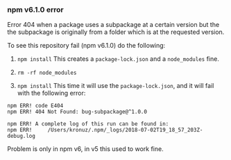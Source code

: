 ### npm v6.1.0 error

Error 404 when a package uses a subpackage at a certain version but the the subpackage is originally from a folder which is at the requested version.

To see this repository fail (npm v6.1.0) do the following:

1. `npm install`
    This creates a `package-lock.json` and a `node_modules` fine.

2. `rm -rf node_modules`

3. `npm install`
    This time it will use the `package-lock.json`, and it will fail
    with the following error:

```
npm ERR! code E404
npm ERR! 404 Not Found: bug-subpackage@^1.0.0

npm ERR! A complete log of this run can be found in:
npm ERR!     /Users/kronuz/.npm/_logs/2018-07-02T19_18_57_203Z-debug.log
```

Problem is only in npm v6, in v5 this used to work fine.
